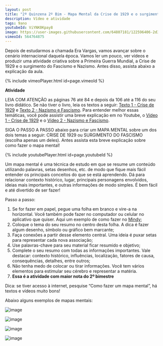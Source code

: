 ```yaml
---
layout: post
title: "2ª Quinzena 2º Bim - Mapa Mental da Crise de 1929 e o surgimento do Fascismo"
description: Vídeo e atividade
tags: 9ano
youtubeId: ViYNK0Kpay8
image: https://user-images.githubusercontent.com/64807181/122596406-2d371100-d040-11eb-98d7-b231575496a7.png
vimeoId: 564764875
---
```


Depois de estudarmos a chamada Era Vargas, vamos avançar sobre o cenário internacional daquela época. Vamos ler um pouco, ver vídeos e produzir uma atividade criativa sobre a Primeira Guerra Mundial, a Crise de 1929 e o surgimento do Fascismo e Nazismo. Antes disso, assista abaixo a explicação da aula.

{% include vimeoPlayer.html id=page.vimeoId %}

**Atividade**

LEIA COM ATENÇÃO as páginas 76 até 84 e depois da 106 até a 116 do seu livro didático. Se não tiver o livro, leia os textos a seguir: [Texto 1 - Crise de 1929](https://brasilescola.uol.com.br/historiag/crise29.htm) e [Texto 2 - Nazismo e Fascismo](https://www.coladaweb.com/historia/nazismo-e-fascismo). Para entender melhor essas temáticas, você pode assistir uma breve explicação em no Youtube, o [Vídeo 1 - Crise de 1929](https://www.youtube.com/watch?v=q8Kg1exQzIU) e o [Vídeo 2 - Nazismo e Fascismo](https://youtu.be/bbi-OzMtslc). 

SIGA O PASSO A PASSO abaixo para criar um MAPA MENTAL sobre um dos dois temas a seguir: CRISE DE 1929 ou SURGIMENTO DO FASCISMO (escolha apenas um deles). Antes assista esta breve explicação sobre como fazer o mapa mental!

{% include youtubePlayer.html id=page.youtubeId %}

Um mapa mental é uma técnica de estudo em que se resume um conteúdo utilizando palavras, setas desenhos, etc. de modo que fique mais fácil entender os principais conceitos do que se está aprendendo. Dá para relacionar contexto histórico, lugar, principais personagens envolvidos, ideias mais importantes, e outras informações de modo simples. É bem fácil e até divertido de ser fazer!

Passo a passo:

1. Se for fazer em papel, pegue uma folha em branco e vire-a na horizontal. Você também pode fazer no computador ou celular no aplicativo que quiser. Aqui um exemplo de como fazer no [Mindy](https://www.techtudo.com.br/dicas-e-tutoriais/2021/04/aplicativo-para-fazer-mapa-mental-no-celular-como-usar-o-mindly.ghtml);
2. Coloque o tema do seu resumo no centro desta folha. A dica é fazer algum desenho, símbolo ou gráfico bem marcante;
3. Faça conexões a partir desse elemento central. Uma ideia é puxar setas para representar cada nova associação;
4. Use palavras-chave para seu material ficar resumido e objetivo;
5. Complete o seu resumo com todas as informações importantes. Vale destacar: contexto histórico, influências, localização, fatores de causa, consequências, detalhes, entre outros;
6. Não tenha medo de colocar ou tirar informações. Você tem vários elementos para estimular seu cérebro e representar a matéria.
7. **Essa é a atividade com maior nota do 2º bimestre**

Dica: se tiver acesso à internet, pesquise “Como fazer um mapa mental”, há textos e vídeos muito bons!

Abaixo alguns exemplos de mapas mentais:

![image](https://user-images.githubusercontent.com/64807181/122596240-f103b080-d03f-11eb-9357-ed8cddd11714.png)

![image](https://user-images.githubusercontent.com/64807181/122596031-af730580-d03f-11eb-99dc-de1aeb18a347.png)

![image](https://user-images.githubusercontent.com/64807181/122596406-2d371100-d040-11eb-98d7-b231575496a7.png)

![image](https://user-images.githubusercontent.com/64807181/122596445-4344d180-d040-11eb-9b37-c1db015d7178.png)


